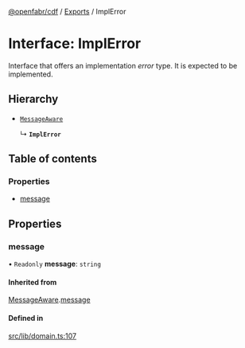 [@openfabr/cdf](../README.md) / [Exports](../modules.md) / ImplError

# Interface: ImplError

Interface that offers an implementation *error* type.
It is expected to be implemented.

## Hierarchy

- [`MessageAware`](MessageAware.md)

  ↳ **`ImplError`**

## Table of contents

### Properties

- [message](ImplError.md#message)

## Properties

### message

• `Readonly` **message**: `string`

#### Inherited from

[MessageAware](MessageAware.md).[message](MessageAware.md#message)

#### Defined in

[src/lib/domain.ts:107](https://github.com/openfabr/cdf/blob/e70ef03/core/typescript/src/lib/domain.ts#L107)
